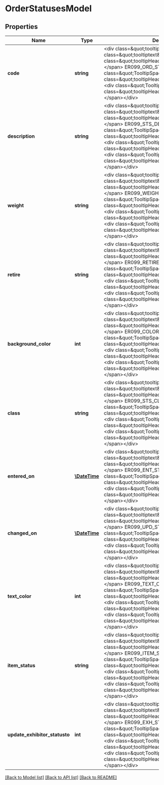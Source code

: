 # OrderStatusesModel

## Properties
Name | Type | Description | Notes
------------ | ------------- | ------------- | -------------
**code** | **string** | &lt;div class&#x3D;\&quot;tooltip\&quot;&gt;Info&lt;span class&#x3D;\&quot;tooltiptext\&quot;&gt;&lt;span class&#x3D;\&quot;tooltipHeader\&quot;&gt;Database column:&lt;/span&gt; ER099_ORD_STS  &lt;div class&#x3D;\&quot;TooltipSpace\&quot;&gt;&lt;/div&gt;  &lt;span class&#x3D;\&quot;tooltipHeader\&quot;&gt;Length:&lt;/span&gt; 2  &lt;div class&#x3D;\&quot;TooltipSpace\&quot;&gt;&lt;/div&gt;  &lt;span class&#x3D;\&quot;tooltipHeader\&quot;&gt;Searchable&lt;/span&gt;&lt;/span&gt;&lt;/div&gt; | 
**description** | **string** | &lt;div class&#x3D;\&quot;tooltip\&quot;&gt;Info&lt;span class&#x3D;\&quot;tooltiptext\&quot;&gt;&lt;span class&#x3D;\&quot;tooltipHeader\&quot;&gt;Database column:&lt;/span&gt; ER099_STS_DESC  &lt;div class&#x3D;\&quot;TooltipSpace\&quot;&gt;&lt;/div&gt;  &lt;span class&#x3D;\&quot;tooltipHeader\&quot;&gt;Length:&lt;/span&gt; 30  &lt;div class&#x3D;\&quot;TooltipSpace\&quot;&gt;&lt;/div&gt;  &lt;span class&#x3D;\&quot;tooltipHeader\&quot;&gt;Read Only&lt;/span&gt;  &lt;div class&#x3D;\&quot;TooltipSpace\&quot;&gt;&lt;/div&gt;  &lt;span class&#x3D;\&quot;tooltipHeader\&quot;&gt;Searchable&lt;/span&gt;&lt;/span&gt;&lt;/div&gt; | 
**weight** | **string** | &lt;div class&#x3D;\&quot;tooltip\&quot;&gt;Info&lt;span class&#x3D;\&quot;tooltiptext\&quot;&gt;&lt;span class&#x3D;\&quot;tooltipHeader\&quot;&gt;Database column:&lt;/span&gt; ER099_WEIGHT  &lt;div class&#x3D;\&quot;TooltipSpace\&quot;&gt;&lt;/div&gt;  &lt;span class&#x3D;\&quot;tooltipHeader\&quot;&gt;Length:&lt;/span&gt; 2  &lt;div class&#x3D;\&quot;TooltipSpace\&quot;&gt;&lt;/div&gt;  &lt;span class&#x3D;\&quot;tooltipHeader\&quot;&gt;Read Only&lt;/span&gt;  &lt;div class&#x3D;\&quot;TooltipSpace\&quot;&gt;&lt;/div&gt;  &lt;span class&#x3D;\&quot;tooltipHeader\&quot;&gt;Searchable&lt;/span&gt;&lt;/span&gt;&lt;/div&gt; | 
**retire** | **string** | &lt;div class&#x3D;\&quot;tooltip\&quot;&gt;Info&lt;span class&#x3D;\&quot;tooltiptext\&quot;&gt;&lt;span class&#x3D;\&quot;tooltipHeader\&quot;&gt;Database column:&lt;/span&gt; ER099_RETIRE  &lt;div class&#x3D;\&quot;TooltipSpace\&quot;&gt;&lt;/div&gt;  &lt;span class&#x3D;\&quot;tooltipHeader\&quot;&gt;Length:&lt;/span&gt; 1  &lt;div class&#x3D;\&quot;TooltipSpace\&quot;&gt;&lt;/div&gt;  &lt;span class&#x3D;\&quot;tooltipHeader\&quot;&gt;Read Only&lt;/span&gt;  &lt;div class&#x3D;\&quot;TooltipSpace\&quot;&gt;&lt;/div&gt;  &lt;span class&#x3D;\&quot;tooltipHeader\&quot;&gt;Searchable&lt;/span&gt;&lt;/span&gt;&lt;/div&gt; | 
**background_color** | **int** | &lt;div class&#x3D;\&quot;tooltip\&quot;&gt;Info&lt;span class&#x3D;\&quot;tooltiptext\&quot;&gt;&lt;span class&#x3D;\&quot;tooltipHeader\&quot;&gt;Database column:&lt;/span&gt; ER099_COLOR  &lt;div class&#x3D;\&quot;TooltipSpace\&quot;&gt;&lt;/div&gt;  &lt;span class&#x3D;\&quot;tooltipHeader\&quot;&gt;Length:&lt;/span&gt; 10  &lt;div class&#x3D;\&quot;TooltipSpace\&quot;&gt;&lt;/div&gt;  &lt;span class&#x3D;\&quot;tooltipHeader\&quot;&gt;Read Only&lt;/span&gt;  &lt;div class&#x3D;\&quot;TooltipSpace\&quot;&gt;&lt;/div&gt;  &lt;span class&#x3D;\&quot;tooltipHeader\&quot;&gt;Searchable&lt;/span&gt;&lt;/span&gt;&lt;/div&gt; | 
**class** | **string** | &lt;div class&#x3D;\&quot;tooltip\&quot;&gt;Info&lt;span class&#x3D;\&quot;tooltiptext\&quot;&gt;&lt;span class&#x3D;\&quot;tooltipHeader\&quot;&gt;Database column:&lt;/span&gt; ER099_STS_CLASS  &lt;div class&#x3D;\&quot;TooltipSpace\&quot;&gt;&lt;/div&gt;  &lt;span class&#x3D;\&quot;tooltipHeader\&quot;&gt;Length:&lt;/span&gt; 1  &lt;div class&#x3D;\&quot;TooltipSpace\&quot;&gt;&lt;/div&gt;  &lt;span class&#x3D;\&quot;tooltipHeader\&quot;&gt;Read Only&lt;/span&gt;  &lt;div class&#x3D;\&quot;TooltipSpace\&quot;&gt;&lt;/div&gt;  &lt;span class&#x3D;\&quot;tooltipHeader\&quot;&gt;Searchable&lt;/span&gt;&lt;/span&gt;&lt;/div&gt; | 
**entered_on** | [**\DateTime**](\DateTime.md) | &lt;div class&#x3D;\&quot;tooltip\&quot;&gt;Info&lt;span class&#x3D;\&quot;tooltiptext\&quot;&gt;&lt;span class&#x3D;\&quot;tooltipHeader\&quot;&gt;Database column:&lt;/span&gt; ER099_ENT_STAMP  &lt;div class&#x3D;\&quot;TooltipSpace\&quot;&gt;&lt;/div&gt;  &lt;span class&#x3D;\&quot;tooltipHeader\&quot;&gt;Read Only&lt;/span&gt;  &lt;div class&#x3D;\&quot;TooltipSpace\&quot;&gt;&lt;/div&gt;  &lt;span class&#x3D;\&quot;tooltipHeader\&quot;&gt;Searchable&lt;/span&gt;&lt;/span&gt;&lt;/div&gt; | 
**changed_on** | [**\DateTime**](\DateTime.md) | &lt;div class&#x3D;\&quot;tooltip\&quot;&gt;Info&lt;span class&#x3D;\&quot;tooltiptext\&quot;&gt;&lt;span class&#x3D;\&quot;tooltipHeader\&quot;&gt;Database column:&lt;/span&gt; ER099_UPD_STAMP  &lt;div class&#x3D;\&quot;TooltipSpace\&quot;&gt;&lt;/div&gt;  &lt;span class&#x3D;\&quot;tooltipHeader\&quot;&gt;Read Only&lt;/span&gt;  &lt;div class&#x3D;\&quot;TooltipSpace\&quot;&gt;&lt;/div&gt;  &lt;span class&#x3D;\&quot;tooltipHeader\&quot;&gt;Searchable&lt;/span&gt;&lt;/span&gt;&lt;/div&gt; | 
**text_color** | **int** | &lt;div class&#x3D;\&quot;tooltip\&quot;&gt;Info&lt;span class&#x3D;\&quot;tooltiptext\&quot;&gt;&lt;span class&#x3D;\&quot;tooltipHeader\&quot;&gt;Database column:&lt;/span&gt; ER099_TEXT_COLOR  &lt;div class&#x3D;\&quot;TooltipSpace\&quot;&gt;&lt;/div&gt;  &lt;span class&#x3D;\&quot;tooltipHeader\&quot;&gt;Length:&lt;/span&gt; 10  &lt;div class&#x3D;\&quot;TooltipSpace\&quot;&gt;&lt;/div&gt;  &lt;span class&#x3D;\&quot;tooltipHeader\&quot;&gt;Read Only&lt;/span&gt;  &lt;div class&#x3D;\&quot;TooltipSpace\&quot;&gt;&lt;/div&gt;  &lt;span class&#x3D;\&quot;tooltipHeader\&quot;&gt;Searchable&lt;/span&gt;&lt;/span&gt;&lt;/div&gt; | 
**item_status** | **string** | &lt;div class&#x3D;\&quot;tooltip\&quot;&gt;Info&lt;span class&#x3D;\&quot;tooltiptext\&quot;&gt;&lt;span class&#x3D;\&quot;tooltipHeader\&quot;&gt;Database column:&lt;/span&gt; ER099_ITEM_STS  &lt;div class&#x3D;\&quot;TooltipSpace\&quot;&gt;&lt;/div&gt;  &lt;span class&#x3D;\&quot;tooltipHeader\&quot;&gt;Length:&lt;/span&gt; 2  &lt;div class&#x3D;\&quot;TooltipSpace\&quot;&gt;&lt;/div&gt;  &lt;span class&#x3D;\&quot;tooltipHeader\&quot;&gt;Read Only&lt;/span&gt;  &lt;div class&#x3D;\&quot;TooltipSpace\&quot;&gt;&lt;/div&gt;  &lt;span class&#x3D;\&quot;tooltipHeader\&quot;&gt;Searchable&lt;/span&gt;&lt;/span&gt;&lt;/div&gt; | 
**update_exhibitor_statusto** | **int** | &lt;div class&#x3D;\&quot;tooltip\&quot;&gt;Info&lt;span class&#x3D;\&quot;tooltiptext\&quot;&gt;&lt;span class&#x3D;\&quot;tooltipHeader\&quot;&gt;Database column:&lt;/span&gt; ER099_EXH_STATUS  &lt;div class&#x3D;\&quot;TooltipSpace\&quot;&gt;&lt;/div&gt;  &lt;span class&#x3D;\&quot;tooltipHeader\&quot;&gt;Length:&lt;/span&gt; 10  &lt;div class&#x3D;\&quot;TooltipSpace\&quot;&gt;&lt;/div&gt;  &lt;span class&#x3D;\&quot;tooltipHeader\&quot;&gt;Read Only&lt;/span&gt;  &lt;div class&#x3D;\&quot;TooltipSpace\&quot;&gt;&lt;/div&gt;  &lt;span class&#x3D;\&quot;tooltipHeader\&quot;&gt;Searchable&lt;/span&gt;&lt;/span&gt;&lt;/div&gt; | 

[[Back to Model list]](../README.md#documentation-for-models) [[Back to API list]](../README.md#documentation-for-api-endpoints) [[Back to README]](../README.md)


